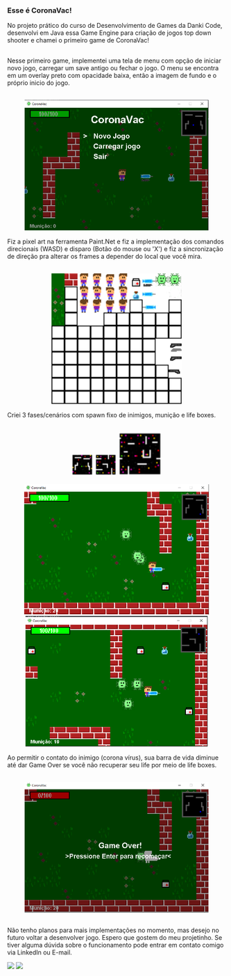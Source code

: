 ### Esse é CoronaVac!

No projeto prático do curso de Desenvolvimento de Games da Danki Code, desenvolvi em Java essa Game Engine para criação de jogos top down shooter e chamei o primeiro game de CoronaVac! 

##

Nesse primeiro game, implementei uma tela de menu com opção de iniciar novo jogo, carregar um save antigo ou fechar o jogo. O menu se encontra em um overlay preto com opacidade baixa, então a imagem de fundo e o próprio inicio do jogo. 
  
<div align="center"><br>
<img height="300" src = "img/Menu Inicial.png">
</div>
  
Fiz a pixel art na ferramenta Paint.Net e fiz a implementação dos comandos direcionais (WASD) e disparo (Botão do mouse ou 'X') e fiz a sincronização de direção pra alterar os frames a depender do local que você mira. 
  
<div align="center"><br>
<img height="300" src = "bin/spritesheet.png">
</div>
  
Criei 3 fases/cenários com spawn fixo de inimigos, munição e life boxes.
 
<div align="center"><br>
<img height="50" src = "bin/level1.png">
<img height="50" src = "bin/level2.png">
<img height="100" src = "bin/level3.png">
</div>

  
<div align="center"><br>
<img height="300" src = "img/Fase 01.png">
<img height="300" src = "img/Fase 02.png">
</div>
  
Ao permitir o contato do inimigo (corona vírus), sua barra de vida diminue até dar Game Over se você não recuperar seu life por meio de life boxes.
  
<div align="center"><br>
<img height="300" src = "img/Game Over.png">
</div>
  
##
  
Não tenho planos para mais implementações no momento, mas desejo no futuro voltar a desenvolver jogo. Espero que gostem do meu projetinho. Se tiver alguma dúvida sobre o funcionamento pode entrar em contato comigo via LinkedIn ou E-mail.
  
<a href="https://www.linkedin.com/in/yurimotamelo/" target="_blank"><img src="https://img.shields.io/badge/-LinkedIn-%230077B5?style=for-the-badge&logo=linkedin&logoColor=white" target="_blank"></a> 
<a href = "mailto:contato@yurimotatech.com"><img src="https://img.shields.io/badge/-Gmail-%23333?style=for-the-badge&logo=gmail&logoColor=white" target="_blank"></a>
